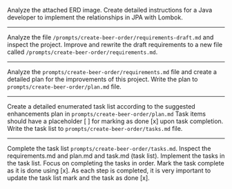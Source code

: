 Analyze the attached ERD image. Create detailed instructions for a Java developer to implement the relationships in JPA with Lombok.

----------------------------------------

Analyze the file `/prompts/create-beer-order/requirements-draft.md` and inspect the project. Improve and rewrite the draft 
requirements to a new file called `/prompts/create-beer-order/requirements.md`.

-----------------------------------------

Analyze the `prompts/create-beer-order/requirements.md` file and create a detailed plan for the improvements of this project. 
Write the plan to `prompts/create-beer-order/plan.md` file.

--------------------------------------

Create a detailed enumerated task list according to the suggested enhancements plan in 
`prompts/create-beer-order/plan.md` Task items should have a placeholder [ ] for marking as done [x] upon task completion. 
Write the task list to `prompts/create-beer-order/tasks.md` file. 

-------------------------------------

Complete the task list `prompts/create-beer-order/tasks.md`. Inspect the requirements.md and plan.md and task.md (task list). 
Implement the tasks in the task list. Focus on completing the tasks in order. Mark the task complete as it is done 
using [x]. As each step is completed, it is very important to update the task list mark and the task as done [x]. 
